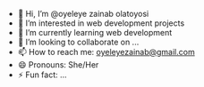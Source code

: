 - 👋 Hi, I’m @oyeleye zainab olatoyosi
- 👀 I’m interested in web development projects
- 🌱 I’m currently learning web development
- 💞️ I’m looking to collaborate on ...
- 📫 How to reach me: oyeleyezainab@gmail.com
- 😄 Pronouns: She/Her
- ⚡ Fun fact: ...

<!---
oyeleyezainab/oyeleyezainab is a ✨ special ✨ repository because its `README.md` (this file) appears on your GitHub profile.
You can click the Preview link to take a look at your changes.
--->
